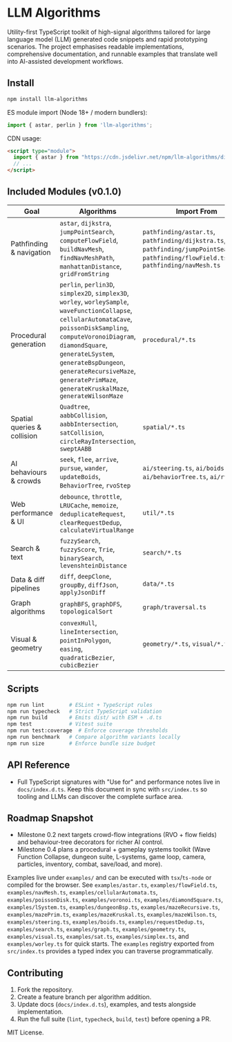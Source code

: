 # LLM Algorithms

Utility-first TypeScript toolkit of high-signal algorithms tailored for large language model (LLM) generated code snippets and rapid prototyping scenarios. The project emphasises readable implementations, comprehensive documentation, and runnable examples that translate well into AI-assisted development workflows.

## Install
```bash
npm install llm-algorithms
```

ES module import (Node 18+ / modern bundlers):
```ts
import { astar, perlin } from 'llm-algorithms';
```

CDN usage:
```html
<script type="module">
  import { astar } from "https://cdn.jsdelivr.net/npm/llm-algorithms/dist/index.js";
  // ...
</script>
```

## Included Modules (v0.1.0)

| Goal | Algorithms | Import From | Example |
| ---- | ---------- | ----------- | ------- |
| Pathfinding & navigation | `astar`, `dijkstra`, `jumpPointSearch`, `computeFlowField`, `buildNavMesh`, `findNavMeshPath`, `manhattanDistance`, `gridFromString` | `pathfinding/astar.ts`, `pathfinding/dijkstra.ts`, `pathfinding/jumpPointSearch.ts`, `pathfinding/flowField.ts`, `pathfinding/navMesh.ts` | `examples/astar.ts`, `examples/flowField.ts`, `examples/navMesh.ts` |
| Procedural generation | `perlin`, `perlin3D`, `simplex2D`, `simplex3D`, `worley`, `worleySample`, `waveFunctionCollapse`, `cellularAutomataCave`, `poissonDiskSampling`, `computeVoronoiDiagram`, `diamondSquare`, `generateLSystem`, `generateBspDungeon`, `generateRecursiveMaze`, `generatePrimMaze`, `generateKruskalMaze`, `generateWilsonMaze` | `procedural/*.ts` | `examples/simplex.ts`, `examples/worley.ts`, `examples/waveFunctionCollapse.ts`, `examples/cellularAutomata.ts`, `examples/poissonDisk.ts`, `examples/voronoi.ts`, `examples/diamondSquare.ts`, `examples/lSystem.ts`, `examples/dungeonBsp.ts`, `examples/mazeRecursive.ts`, `examples/mazePrim.ts`, `examples/mazeKruskal.ts`, `examples/mazeWilson.ts` |
| Spatial queries & collision | `Quadtree`, `aabbCollision`, `aabbIntersection`, `satCollision`, `circleRayIntersection`, `sweptAABB` | `spatial/*.ts` | `examples/sat.ts` |
| AI behaviours & crowds | `seek`, `flee`, `arrive`, `pursue`, `wander`, `updateBoids`, `BehaviorTree`, `rvoStep` | `ai/steering.ts`, `ai/boids.ts`, `ai/behaviorTree.ts`, `ai/rvo.ts` | `examples/steering.ts`, `examples/boids.ts`, `examples/rvo.ts` |
| Web performance & UI | `debounce`, `throttle`, `LRUCache`, `memoize`, `deduplicateRequest`, `clearRequestDedup`, `calculateVirtualRange` | `util/*.ts` | `examples/requestDedup.ts`, `examples/virtualScroll.ts` |
| Search & text | `fuzzySearch`, `fuzzyScore`, `Trie`, `binarySearch`, `levenshteinDistance` | `search/*.ts` | `examples/search.ts` |
| Data & diff pipelines | `diff`, `deepClone`, `groupBy`, `diffJson`, `applyJsonDiff` | `data/*.ts` | `examples/jsonDiff.ts` |
| Graph algorithms | `graphBFS`, `graphDFS`, `topologicalSort` | `graph/traversal.ts` | `examples/graph.ts` |
| Visual & geometry | `convexHull`, `lineIntersection`, `pointInPolygon`, `easing`, `quadraticBezier`, `cubicBezier` | `geometry/*.ts`, `visual/*.ts` | `examples/geometry.ts`, `examples/visual.ts` |

## Scripts
```bash
npm run lint        # ESLint + TypeScript rules
npm run typecheck   # Strict TypeScript validation
npm run build       # Emits dist/ with ESM + .d.ts
npm test            # Vitest suite
npm run test:coverage  # Enforce coverage thresholds
npm run benchmark   # Compare algorithm variants locally
npm run size        # Enforce bundle size budget
```

## API Reference
- Full TypeScript signatures with "Use for" and performance notes live in `docs/index.d.ts`. Keep this document in sync with `src/index.ts` so tooling and LLMs can discover the complete surface area.

## Roadmap Snapshot
- Milestone 0.2 next targets crowd-flow integrations (RVO + flow fields) and behaviour-tree decorators for richer AI control.
- Milestone 0.4 plans a procedural + gameplay systems toolkit (Wave Function Collapse, dungeon suite, L-systems, game loop, camera, particles, inventory, combat, save/load, and more).

Examples live under `examples/` and can be executed with `tsx`/`ts-node` or compiled for the browser. See `examples/astar.ts`, `examples/flowField.ts`, `examples/navMesh.ts`, `examples/cellularAutomata.ts`, `examples/poissonDisk.ts`, `examples/voronoi.ts`, `examples/diamondSquare.ts`, `examples/lSystem.ts`, `examples/dungeonBsp.ts`, `examples/mazeRecursive.ts`, `examples/mazePrim.ts`, `examples/mazeKruskal.ts`, `examples/mazeWilson.ts`, `examples/steering.ts`, `examples/boids.ts`, `examples/requestDedup.ts`, `examples/search.ts`, `examples/graph.ts`, `examples/geometry.ts`, `examples/visual.ts`, `examples/sat.ts`, `examples/simplex.ts`, and `examples/worley.ts` for quick starts. The `examples` registry exported from `src/index.ts` provides a typed index you can traverse programmatically.

## Contributing
1. Fork the repository.
2. Create a feature branch per algorithm addition.
3. Update docs (`docs/index.d.ts`), examples, and tests alongside implementation.
4. Run the full suite (`lint`, `typecheck`, `build`, `test`) before opening a PR.

MIT License.
